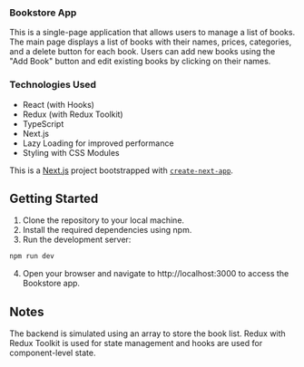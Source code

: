 ### Bookstore App

This is a single-page application that allows users to manage a list of books. The main page displays a list of books with their names, prices, categories, and a delete button for each book. Users can add new books using the "Add Book" button and edit existing books by clicking on their names.

### Technologies Used

- React (with Hooks)
- Redux (with Redux Toolkit)
- TypeScript
- Next.js
- Lazy Loading for improved performance
- Styling with CSS Modules

This is a [Next.js](https://nextjs.org/) project bootstrapped with [`create-next-app`](https://github.com/vercel/next.js/tree/canary/packages/create-next-app).

## Getting Started

1. Clone the repository to your local machine.
2. Install the required dependencies using npm.
3. Run the development server:

```bash
npm run dev
```

4. Open your browser and navigate to http://localhost:3000 to access the Bookstore app.

## Notes

The backend is simulated using an array to store the book list.
Redux with Redux Toolkit is used for state management and hooks are used for component-level state.
